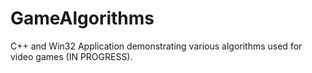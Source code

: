 # GameAlgorithms
C++ and Win32 Application demonstrating various algorithms used for video games (IN PROGRESS).
